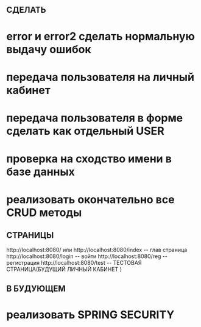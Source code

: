 СДЕЛАТЬ 
-------------------------------------------------------------------------------
# error и error2 сделать нормальную выдачу ошибок
# передача пользователя на личный кабинет
# передача пользователя в форме сделать как отдельный  USER
# проверка на сходство имени в базе данных
# реализовать окончательно все CRUD методы

СТРАНИЦЫ
---------------------------------------------------------------------------------
http://localhost:8080/  или  http://localhost:8080/index -- глав страница
http://localhost:8080/login -- войти
http://localhost:8080/reg -- регистрация
http://localhost:8080/test -- ТЕСТОВАЯ СТРАНИЦА(БУДУЩИЙ ЛИЧНЫЙ КАБИНЕТ )


В БУДУЮЩЕМ
----------------------------------------------------------------------------------
# реализовать SPRING SECURITY